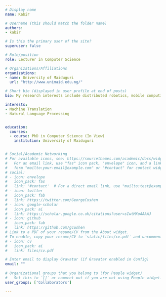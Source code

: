 ```yaml
---
# Display name
name: Kabir

# Username (this should match the folder name)
authors:
- kabir

# Is this the primary user of the site?
superuser: false

# Role/position
role: Lecturer in Computer Science

# Organizations/Affiliations
organizations:
- name: University of Maiduguri
  url: "http://www.unimaid.edu.ng/"

# Short bio (displayed in user profile at end of posts)
bio: My research interests include distributed robotics, mobile computing and programmable matter.

interests:
- Machine Translation
- Natural Language Processing


education:
  courses:
  - course: PhD in Computer Science (In View)
    institution: University of Maiduguri


# Social/Academic Networking
# For available icons, see: https://sourcethemes.com/academic/docs/widgets/#icons
#   For an email link, use "fas" icon pack, "envelope" icon, and a link in the
#   form "mailto:your-email@example.com" or "#contact" for contact widget.
# social:
# - icon: envelope
#   icon_pack: fas
#   link: '#contact'  # For a direct email link, use "mailto:test@example.org".
# - icon: twitter
#   icon_pack: fab
#   link: https://twitter.com/GeorgeCushen
# - icon: google-scholar
#   icon_pack: ai
#   link: https://scholar.google.co.uk/citations?user=sIwtMXoAAAAJ
# - icon: github
#   icon_pack: fab
#   link: https://github.com/gcushen
# Link to a PDF of your resume/CV from the About widget.
# To enable, copy your resume/CV to `static/files/cv.pdf` and uncomment the lines below.  
# - icon: cv
#   icon_pack: ai
#   link: files/cv.pdf

# Enter email to display Gravatar (if Gravatar enabled in Config)
email: ""
  
# Organizational groups that you belong to (for People widget)
#   Set this to `[]` or comment out if you are not using People widget.  
user_groups: ['Collaborators']

---
```


